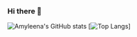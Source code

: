 ### Hi there 👋

<!--
**amyleena95/amyleena95** is a ✨ _special_ ✨ repository because its `README.md` (this file) appears on your GitHub profile.

Here are some ideas to get you started:

- 🔭 I’m currently working on ...
- 🌱 I’m currently learning ...
- 👯 I’m looking to collaborate on ...
- 🤔 I’m looking for help with ...
- 💬 Ask me about ...
- 📫 How to reach me: ...
- 😄 Pronouns: ...
- ⚡ Fun fact: ...
-->

![Amyleena's GitHub stats](https://github-readme-stats.vercel.app/api?username=amyleena95&count_private=true&show_icons=true&theme=dracula)
[![Top Langs](https://github-readme-stats.vercel.app/api/top-langs/?username=amyleena95&layout=compact&theme=dracula)]
